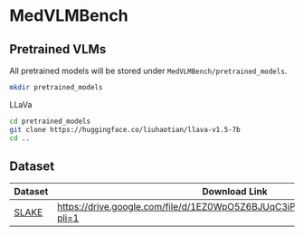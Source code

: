 # MedVLMBench

## Pretrained VLMs
All pretrained models will be stored under `MedVLMBench/pretrained_models`.

```bash
mkdir pretrained_models
```

LLaVa
```bash
cd pretrained_models
git clone https://huggingface.co/liuhaotian/llava-v1.5-7b
cd ..
```

## Dataset
| Dataset   | Download Link   |
|------------|------------|
| [SLAKE](https://github.com/openmedlab/Awesome-Medical-Dataset/blob/main/resources/SLAKE.md) | https://drive.google.com/file/d/1EZ0WpO5Z6BJUqC3iPBQJJS1INWSMsh7U/view?pli=1 |
